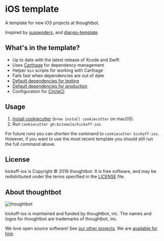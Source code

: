 # iOS template

A template for new iOS projects at thoughtbot.

Inspired by [suspenders], and [django-template].

[suspenders]: https://github.com/thoughtbot/suspenders
[django-template]: https://github.com/thoughtbot/django-template

## What's in the template?

 - Up to date with the latest release of Xcode and Swift
 - Uses [Carthage] for dependency management
  - Helper `bin` scripts for working with Carthage
  - Fails fast when dependencies are out of date
 - [Default dependencies for testing][testing-deps]
 - [Default dependencies for production][production-deps]
 - Configuration for [CircleCI]

[Carthage]: https://github.com/Carthage/Carthage
[testing-deps]: https://github.com/thoughtbot/kickoff-ios/blob/master/%7B%7B%20cookiecutter.project_name%20%7D%7D/Cartfile.private
[production-deps]: https://github.com/thoughtbot/kickoff-ios/blob/master/%7B%7B%20cookiecutter.project_name%20%7D%7D/Cartfile
[CircleCI]: https://circleci.com

## Usage

1. [Install cookiecutter][cookiecutter] (`brew install cookiecutter` on
   macOS).
2. Run `cookiecutter gh:bitomule/kickoff-ios`

[cookiecutter]: http://cookiecutter.readthedocs.org/en/latest/installation.html

For future runs you can shorten the command to `cookiecutter kickoff-ios`.
However, if you want to use the most recent template you should still run the
full command above.

## License

kickoff-ios is Copyright © 2016 thoughtbot. It is free software, and may be
redistributed under the terms specified in the [LICENSE] file.

[LICENSE]: LICENSE

## About thoughtbot

![thoughtbot](https://thoughtbot.com/logo.png)

kickoff-ios is maintained and funded by thoughtbot, inc. The names and logos
for thoughtbot are trademarks of thoughtbot, inc.

We love open source software!
See [our other projects][community].
We are [available for hire][hire].

[community]: https://thoughtbot.com/community?utm_source=github
[hire]: https://thoughtbot.com?utm_source=github
